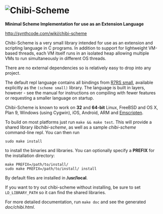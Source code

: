 # ![Chibi-Scheme](https://goo.gl/ZDtn4q)

**Minimal Scheme Implementation for use as an Extension Language**

http://synthcode.com/wiki/chibi-scheme

Chibi-Scheme is a very small library intended for use as an extension
and scripting language in C programs.  In addition to support for
lightweight VM-based threads, each VM itself runs in an isolated heap
allowing multiple VMs to run simultaneously in different OS threads.

There are no external dependencies so is relatively easy to drop into
any project.

The default repl language contains all bindings from
[R7RS small](http://trac.sacrideo.us/wg/wiki/R7RSHomePage),
available explicitly as the `(scheme small)` library.  The
language is built in layers, however - see the manual for
instructions on compiling with fewer features or requesting
a smaller language on startup.

Chibi-Scheme is known to work on **32** and **64-bit** Linux,
FreeBSD and OS X, Plan 9, Windows (using Cygwin), iOS, Android,
ARM and [Emscripten](https://kripken.github.io/emscripten-site).

To build on most platforms just run `make && make test`.  This will
provide a shared library *libchibi-scheme*, as well as a sample
*chibi-scheme* command-line repl.  You can then run

    sudo make install

to install the binaries and libraries.  You can optionally specify a
**PREFIX** for the installation directory:

    make PREFIX=/path/to/install/
    sudo make PREFIX=/path/to/install/ install

By default files are installed in **/usr/local**.

If you want to try out chibi-scheme without installing, be sure to set
`LD_LIBRARY_PATH` so it can find the shared libraries.

For more detailed documentation, run `make doc` and see the generated
*doc/chibi.html*.

